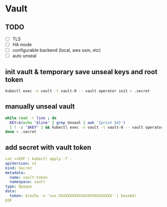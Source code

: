 # Vault

## TODO

- [ ] TLS
- [ ] HA mode
- [ ] configurable backend (local, aws ssm, etc)
- [ ] auto unseal

## init vault & temporary save unseal keys and root token

```bash
kubectl exec -n vault -t vault-0 -- vault operator init > .secret
```

## manually unseal vault

```bash
while read -r line ; do
  KEY=$(echo "$line" | grep Unseal | awk '{print $4}')
  [ ! -z "$KEY" ] && kubectl exec -n vault -t vault-0 -- vault operator unseal $KEY
done < .secret
```

## add secret with vault token

```yaml
cat <<EOF | kubectl apply -f -
apiVersion: v1
kind: Secret
metadata:
  name: vault-token
  namespace: vault
type: Opaque
data:
  token: $(echo -n 'xxx.XXXXXXXXXXXXXXXXXXXXXXXX' | base64)
EOF
```
